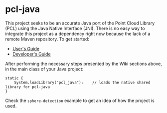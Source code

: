 # pcl-java
This project seeks to be an accurate Java port of the Point Cloud Library (PCL) using the Java Native Interface (JNI).  There is no easy way to integrate this project as a dependency right now because the lack of a remote Maven repository. To get started:

- [User's Guide](https://github.com/vmoglan/pcl-java/wiki/User's-Guide)
- [Developer's Guide](https://github.com/vmoglan/pcl-java/wiki/Developer's-Guide)

After performing the necessary steps presented by the Wiki sections above, in the main class of your Java project:
```
static {
    System.loadLibrary("pcl_java");    // loads the native shared library for pcl-java
}
```
Check the `sphere-detection` example to get an idea of how the project is used.
